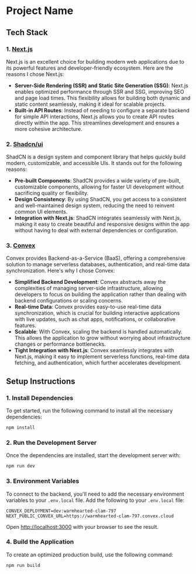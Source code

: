 # Project Name

## Tech Stack

### 1. [Next.js](https://nextjs.org/docs)

Next.js is an excellent choice for building modern web applications due to its powerful features and developer-friendly ecosystem. Here are the reasons I chose Next.js:

   - **Server-Side Rendering (SSR) and Static Site Generation (SSG)**: Next.js enables optimized performance through SSR and SSG, improving SEO and page load times. This flexibility allows for building both dynamic and static content seamlessly, making it ideal for scalable projects.
   - **Built-in API Routes**: Instead of needing to configure a separate backend for simple API interactions, Next.js allows you to create API routes directly within the app. This streamlines development and ensures a more cohesive architecture.

### 2. [Shadcn/ui](https://ui.shadcn.com/docs/installation)

ShadCN is a design system and component library that helps quickly build modern, customizable, and accessible UIs. It stands out for the following reasons:

   - **Pre-built Components**: ShadCN provides a wide variety of pre-built, customizable components, allowing for faster UI development without sacrificing quality or flexibility.
   - **Design Consistency**: By using ShadCN, you get access to a consistent and well-maintained design system, reducing the need to reinvent common UI elements.
   - **Integration with Next.js**: ShadCN integrates seamlessly with Next.js, making it easy to create beautiful and responsive designs within the app without having to deal with external dependencies or configuration.

### 3. [Convex](https://docs.convex.dev/home)

Convex provides Backend-as-a-Service (BaaS), offering a comprehensive solution to manage serverless databases, authentication, and real-time data synchronization. Here's why I chose Convex:

   - **Simplified Backend Development**: Convex abstracts away the complexities of managing server-side infrastructure, allowing developers to focus on building the application rather than dealing with backend configurations or scaling concerns.
   - **Real-time Data**: Convex provides easy-to-use real-time data synchronization, which is crucial for building interactive applications with live updates, such as chat apps, notifications, or collaborative features.
   - **Scalable**: With Convex, scaling the backend is handled automatically. This allows the application to grow without worrying about infrastructure changes or performance bottlenecks.
   - **Tight Integration with Next.js**: Convex seamlessly integrates with Next.js, making it easy to implement serverless functions, real-time data fetching, and authentication, which further accelerates development.

## Setup Instructions

### 1. Install Dependencies
To get started, run the following command to install all the necessary dependencies:

```bash
npm install
```

### 2. Run the Development Server
Once the dependencies are installed, start the development server with:

```bash
npm run dev
```

### 3. Environment Variables
To connect to the backend, you'll need to add the necessary environment variables to your `.env.local` file. Add the following to your `.env.local` file:

```
CONVEX_DEPLOYMENT=dev:warmhearted-clam-797
NEXT_PUBLIC_CONVEX_URL=https://warmhearted-clam-797.convex.cloud
```

Open [http://localhost:3000](http://localhost:3000) with your browser to see the result.

### 4. Build the Application
To create an optimized production build, use the following command:

```bash
npm run build
```
